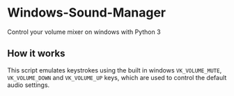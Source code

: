 # Windows-Sound-Manager
Control your volume mixer on windows with Python 3

## How it works
This script emulates keystrokes using the built in windows `VK_VOLUME_MUTE`, `VK_VOLUME_DOWN` and `VK_VOLUME_UP` keys, which are used to control the default audio settings.
